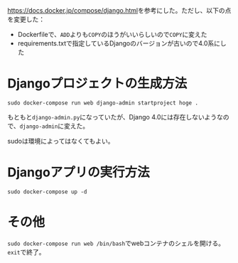 <https://docs.docker.jp/compose/django.html>を参考にした。ただし、以下の点を変更した：

- Dockerfileで、`ADD`よりも`COPY`のほうがいいらしいので`COPY`に変えた
- requirements.txtで指定しているDjangoのバージョンが古いので4.0系にした

# Djangoプロジェクトの生成方法

`sudo docker-compose run web django-admin startproject hoge .`

もともと`django-admin.py`になっていたが、Django 4.0には存在しないようなので、`django-admin`に変えた。

sudoは環境によってはなくてもよい。

# Djangoアプリの実行方法

`sudo docker-compose up -d`

# その他

`sudo docker-compose run web /bin/bash`でwebコンテナのシェルを開ける。`exit`で終了。
